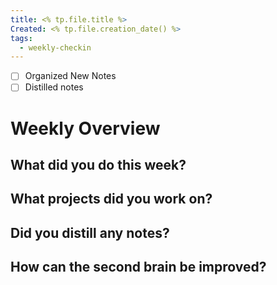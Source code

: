 ```yaml
---
title: <% tp.file.title %>
Created: <% tp.file.creation_date() %>
tags:
  - weekly-checkin
---
```

- [ ] Organized New Notes
- [ ] Distilled notes

# Weekly Overview
## What did you do this week?


## What projects did you work on?


## Did you distill any notes?


## How can the second brain be improved?
